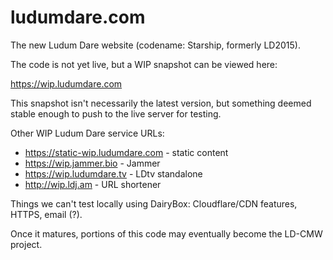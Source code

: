 ludumdare.com
=============

The new Ludum Dare website (codename: Starship, formerly LD2015).

The code is not yet live, but a WIP snapshot can be viewed here:

https://wip.ludumdare.com

This snapshot isn't necessarily the latest version, but something deemed stable enough to push to the live server for testing.

Other WIP Ludum Dare service URLs:

* https://static-wip.ludumdare.com - static content
* https://wip.jammer.bio - Jammer
* https://wip.ludumdare.tv - LDtv standalone
* http://wip.ldj.am - URL shortener

Things we can't test locally using DairyBox: Cloudflare/CDN features, HTTPS, email (?).

Once it matures, portions of this code may eventually become the LD-CMW project.
